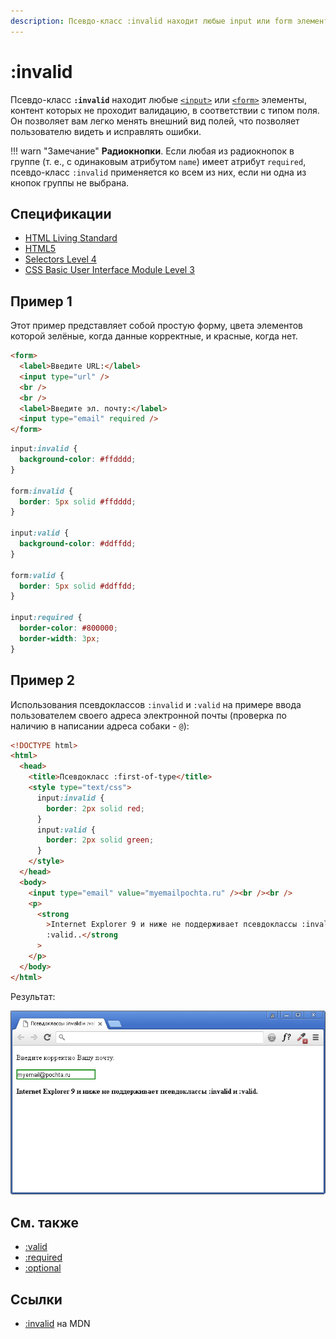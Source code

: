 ```yaml
---
description: Псевдо-класс :invalid находит любые input или form элементы, контент которых не проходит валидацию, в соответствии с типом поля
---
```


# :invalid

Псевдо-класс **`:invalid`** находит любые [`<input>`](/html/input/) или [`<form>`](/html/form/) элементы, контент которых не проходит валидацию, в соответствии с типом поля. Он позволяет вам легко менять внешний вид полей, что позволяет пользователю видеть и исправлять ошибки.

!!! warn "Замечание"
**Радиокнопки**. Если любая из радиокнопок в группе (т. е., с одинаковым атрибутом `name`) имеет атрибут `required`, псевдо-класс `:invalid` применяется ко всем из них, если ни одна из кнопок группы не выбрана.

## Спецификации

- [HTML Living Standard](https://html.spec.whatwg.org/multipage/#selector-invalid)
- [HTML5](https://www.w3.org/TR/html50/#selector-invalid)
- [Selectors Level 4](https://drafts.csswg.org/selectors-4/#validity-pseudos)
- [CSS Basic User Interface Module Level 3](https://drafts.csswg.org/css-ui-3/#pseudo-validity)

## Пример 1

Этот пример представляет собой простую форму, цвета элементов которой зелёные, когда данные корректные, и красные, когда нет.

```html tab="HTML"
<form>
  <label>Введите URL:</label>
  <input type="url" />
  <br />
  <br />
  <label>Введите эл. почту:</label>
  <input type="email" required />
</form>
```

```css tab="CSS"
input:invalid {
  background-color: #ffdddd;
}

form:invalid {
  border: 5px solid #ffdddd;
}

input:valid {
  background-color: #ddffdd;
}

form:valid {
  border: 5px solid #ddffdd;
}

input:required {
  border-color: #800000;
  border-width: 3px;
}
```

## Пример 2

Использования псевдоклассов `:invalid` и `:valid` на примере ввода пользователем своего адреса электронной почты (проверка по наличию в написании адреса собаки - `@`):

```html
<!DOCTYPE html>
<html>
  <head>
    <title>Псевдокласс :first-of-type</title>
    <style type="text/css">
      input:invalid {
        border: 2px solid red;
      }
      input:valid {
        border: 2px solid green;
      }
    </style>
  </head>
  <body>
    <input type="email" value="myemailpochta.ru" /><br /><br />
    <p>
      <strong
        >Internet Explorer 9 и ниже не поддерживает псевдоклассы :invalid и
        :valid..</strong
      >
    </p>
  </body>
</html>
```

Результат:

![Пример использования псевдоклассов :invalid и :valid.](990.png)

## См. также

- [:valid](valid.md)
- [:required](required.md)
- [:optional](optional.md)

## Ссылки

- [:invalid](https://developer.mozilla.org/ru/docs/Web/CSS/:invalid) на MDN
